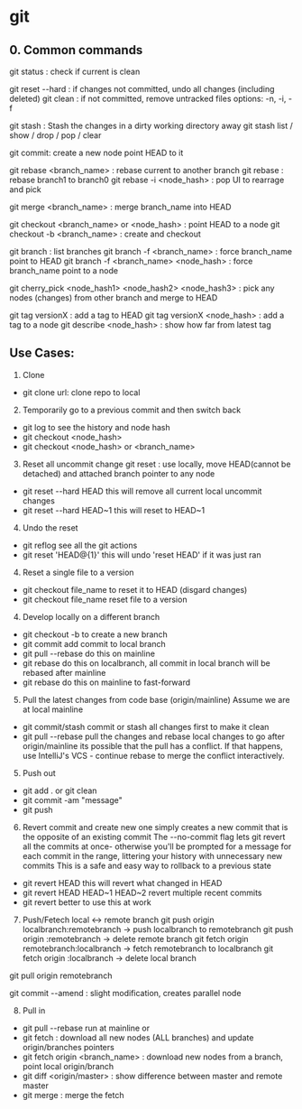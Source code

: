# git

## 0. Common commands

git status : check if current is clean

git reset --hard : if changes not committed, undo all changes (including deleted) 
git clean : if not committed, remove untracked files 
  options: -n,  -i,  -f

git stash : Stash the changes in a dirty working directory away
git stash list / show / drop / pop / clear

git commit: create a new node point HEAD to it 

git rebase <branch_name> : rebase current to another branch 
git rebase <branch0> <branch1> : rebase branch1 to branch0 
git rebase -i <node_hash> : pop UI to rearrage and pick

git merge <branch_name> : merge branch_name into HEAD 

git checkout <branch_name> or <node_hash> : point HEAD to a node 
git checkout -b <branch_name> : create and checkout 

git branch : list branches 
git branch -f <branch_name> : force branch_name point to HEAD 
git branch -f <branch_name> <node_hash> : force branch_name point to a node

git cherry_pick <node_hash1> <node_hash2> <node_hash3>  : pick any nodes (changes) from other branch and merge to HEAD

git tag versionX : add a tag to HEAD 
git tag versionX <node_hash> : add a tag to a node 
git describe <node_hash> : show how far from latest tag


## Use Cases:

1. Clone
- git clone url: clone repo to local

 2. Temporarily go to a previous commit and then switch back
- git log    to see the history and node hash
- git checkout <node_hash>
- git checkout <node_hash> or <branch_name>

 3. Reset all uncommit change 
git reset : use locally, move HEAD(cannot be detached) and attached branch pointer to any node
  - git reset --hard HEAD    this will remove all current local uncommit changes
  - git reset --hard HEAD~1    this will reset to HEAD~1
  
 4. Undo the reset 
  - git reflog              see all the git actions
  - git reset 'HEAD@{1}'     this will undo 'reset HEAD' if it was just ran

 4. Reset a single file to a version
- git checkout file_name    to reset it to HEAD (disgard changes)
- git checkout <node> file_name    reset file to a version

 4. Develop locally on a different branch
 - git checkout -b <local>      to create a new branch
 - git commit      add commit to local branch
 - git pull --rebase     do this on mainline
 - git rebase <mainline>  do this on localbranch, all commit in local branch will be rebased after mainline
 - git rebase <local>     do this on mainline to fast-forward

 5. Pull the latest changes from code base (origin/mainline)
 Assume we are at local mainline
 - git commit/stash       commit or stash all changes first to make it clean
 - git pull --rebase        pull the changes and rebase local changes to go after origin/mainline
   its possible that the pull has a conflict.  If that happens, use IntelliJ's VCS - continue rebase to merge the conflict interactively. 

 5. Push out
- git add .    or    git clean
- git commit -am "message"
- git push

 6. Revert commit and create new one
simply creates a new commit that is the opposite of an existing commit
The --no-commit flag lets git revert all the commits at once- otherwise you'll be prompted for a message for each commit in the range, littering your history with unnecessary new commits
This is a safe and easy way to rollback to a previous state
- git revert HEAD    this will revert what changed in HEAD
- git revert HEAD HEAD~1 HEAD~2     revert multiple recent commits
- git revert <node1> <node2> <node3>    better to use this at work

 7. Push/Fetech local <-> remote branch
git push origin localbranch:remotebranch    ->  push localbranch to remotebranch 
git push origin :remotebranch    ->  delete remote branch 
git fetch origin remotebranch:localbranch    -> fetch remotebranch to localbranch 
git fetch origin :localbranch    ->  delete local branch 

git pull origin remotebranch

git commit --amend : slight modification, creates parallel node 


 8. Pull in
 - git pull --rebase        run at mainline
 or
 - git fetch : download all new nodes (ALL branches) and update origin/branches pointers 
 - git fetch origin <branch_name> : download new nodes from a branch, point local origin/branch
 - git diff <master> <origin/master> : show difference between master and remote master 
 - git merge : merge the fetch
